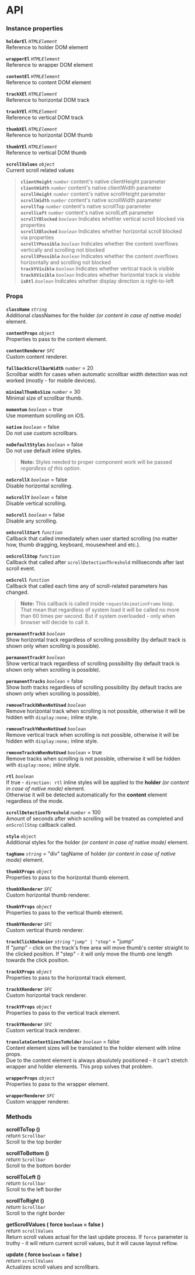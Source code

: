 # API

### Instance properties

**`holderEl`** _`HTMLElement`_  
Reference to holder DOM element

**`wrapperEl`** _`HTMLElement`_  
Reference to wrapper DOM element

**`contentEl`** _`HTMLElement`_  
Reference to content DOM element

**`trackXEl`** _`HTMLElement`_  
Reference to horizontal DOM track

**`trackYEl`** _`HTMLElement`_  
Reference to vertical DOM track

**`thumbXEl`** _`HTMLElement`_  
Reference to horizontal DOM thumb

**`thumbYEl`** _`HTMLElement`_  
Reference to vertical DOM thumb

**`scrollValues`** _`object`_  
Current scroll related values  
>**`clientHeight`** _`number`_ content's native clientHeight parameter  
>**`clientWidth`** _`number`_ content's native clientWidth parameter  
>**`scrollHeight`** _`number`_ content's native scrollHeight parameter  
>**`scrollWidth`** _`number`_ content's native scrollWidth parameter  
>**`scrollTop`** _`number`_ content's native scrollTop parameter  
>**`scrollLeft`** _`number`_ content's native scrollLeft parameter  
>**`scrollYBlocked`** _`boolean`_ Indicates whether vertical scroll blocked via properties  
>**`scrollXBlocked`** _`boolean`_ Indicates whether horizontal scroll blocked via properties  
>**`scrollYPossible`** _`boolean`_ Indicates whether the content overflows vertically and scrolling not blocked  
>**`scrollXPossible`** _`boolean`_ Indicates whether the content overflows horizontally and scrolling not blocked  
>**`trackYVisible`** _`boolean`_ Indicates whether vertical track is visible  
>**`trackXVisible`** _`boolean`_ Indicates whether horizontal track is visible  
>**`isRtl`** _`boolean`_ Indicates whether display direction is right-to-left  

### Props

**`className`** _`string`_  
Additional classNames for the holder _(or content in case of native mode)_ element.

**`contentProps`** _`object`_  
Properties to pass to the content element.

**`contentRenderer`** _`SFC`_  
Custom content renderer.

**`fallbackScrollbarWidth`** _`number`_ = 20  
Scrollbar width for cases when automatic scrollbar width detection was not worked (mostly - for mobile devices).

**`minimalThumbsSize`** _`number`_ = 30  
Minimal size of scrollbar thumb.

**`momentum`** _`boolean`_ = true  
Use momentum scrolling on iOS.

**`native`** _`boolean`_ = false  
Do not use custom scrollbars.

**`noDefaultStyles`** _`boolean`_ = false  
Do not use default inline styles.  
>**Note:** Styles needed to proper component work will be passed _regardless of this option_.

**`noScrollX`** _`boolean`_ = false  
Disable horizontal scrolling.

**`noScrollY`** _`boolean`_ = false  
Disable vertical scrolling.

**`noScroll`** _`boolean`_ = false  
Disable any scrolling.

**`onScrollStart`** _`function`_  
Callback that called immediately when user started scrolling (no matter how, thumb dragging, keyboard, mousewheel and etc.).

**`onScrollStop`** _`function`_  
Callback that called after `scrollDetectionThreshold` milliseconds after last scroll event.

**`onScroll`** _`function`_  
Callback that called each time any of scroll-related parameters has changed.
>**Note:** This callback is called inside `requestAnimationFrame` loop.  
>That mean that regardless of system load it will be called no more than 60 times per second. But if system overloaded - only when browser will decide to call it.

**`permanentTrackX`** _`boolean`_  
Show horizontal track regardless of scrolling possibility (by default track is shown only when scrolling is possible).

**`permanentTrackY`** _`boolean`_  
Show vertical track regardless of scrolling possibility (by default track is shown only when scrolling is possible).

**`permanentTracks`** _`boolean`_ = false  
Show both tracks regardless of scrolling possibility (by default tracks are shown only when scrolling is possible).

**`removeTrackXWhenNotUsed`** _`boolean`_  
Remove horizontal track when scrolling is not possible, otherwise it will be hidden with `display:none;` inline style.

**`removeTrackYWhenNotUsed`** _`boolean`_  
Remove vertical track when scrolling is not possible, otherwise it will be hidden with `display:none;` inline style.

**`removeTracksWhenNotUsed`** _`boolean`_ = true  
Remove tracks when scrolling is not possible, otherwise it will be hidden with `display:none;` inline style.

**`rtl`** _`boolean`_  
If true - `direction: rtl` inline styles will be applied to the **holder** _(or content in case of native mode)_ element.  
Otherwise it will be detected automatically for the **content** element regardless of the mode.

**`scrollDetectionThreshold`** _`number`_ = 100  
Amount of seconds after which scrolling will be treated as completed and `onScrollStop` callback called.

**`style`** `object`  
Additional styles for the holder _(or content in case of native mode)_ element.

**`tagName`** _`string`_ = "div" 
tagName of holder _(or content in case of native mode)_ element.

**`thumbXProps`** _`object`_  
Properties to pass to the horizontal thumb element.

**`thumbXRenderer`** _`SFC`_  
Custom horizontal thumb renderer.

**`thumbYProps`** _`object`_  
Properties to pass to the vertical thumb element.

**`thumbYRenderer`** _`SFC`_  
Custom vertical thumb renderer.

**`trackClickBehavior`** _`string`_ `"jump" | "step"` = "jump"  
If "jump" - click on the track's free area will move thumb's center straight to the clicked position.
If "step" - it will only move the thumb one length towards the click position.

**`trackXProps`** _`object`_  
Properties to pass to the horizontal track element.

**`trackXRenderer`** _`SFC`_  
Custom horizontal track renderer.

**`trackYProps`** _`object`_  
Properties to pass to the vertical track element.

**`trackYRenderer`** _`SFC`_  
Custom vertical track renderer.

**`translateContentSizesToHolder`** _`boolean`_ = false  
Content element sizes will be translated to the holder element with inline props.  
Due to the content element is always absolutely positioned - it can't stretch wrapper and holder elements. This prop solves that problem.

**`wrapperProps`** _`object`_  
Properties to pass to the wrapper element.

**`wrapperRenderer`** _`SFC`_  
Custom wrapper renderer.


### Methods

**scrollToTop ()**  
_return_ `Scrollbar`  
Scroll to the top border

**scrollToBottom ()**  
_return_ `Scrollbar`  
Scroll to the bottom border

**scrollToLeft ()**  
_return_ `Scrollbar`  
Scroll to the left border

**scrollToRight ()**  
_return_ `Scrollbar`  
Scroll to the right border

**getScrollValues ( force `boolean` = false )**  
_return_ `scrollValues`  
Return scroll values actual for the last update process. If `force` parameter is truthy - it will return current scroll values, but it will cause layout reflow.

**update ( force `boolean` = false )**  
_return_ `scrollValues`  
Actualizes scroll values and scrollbars.
